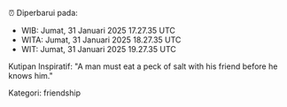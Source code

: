 ⏰ Diperbarui pada:
- WIB: Jumat, 31 Januari 2025 17.27.35 UTC
- WITA: Jumat, 31 Januari 2025 18.27.35 UTC
- WIT: Jumat, 31 Januari 2025 19.27.35 UTC

Kutipan Inspiratif:
"A man must eat a peck of salt with his friend before he knows him."


Kategori: friendship

